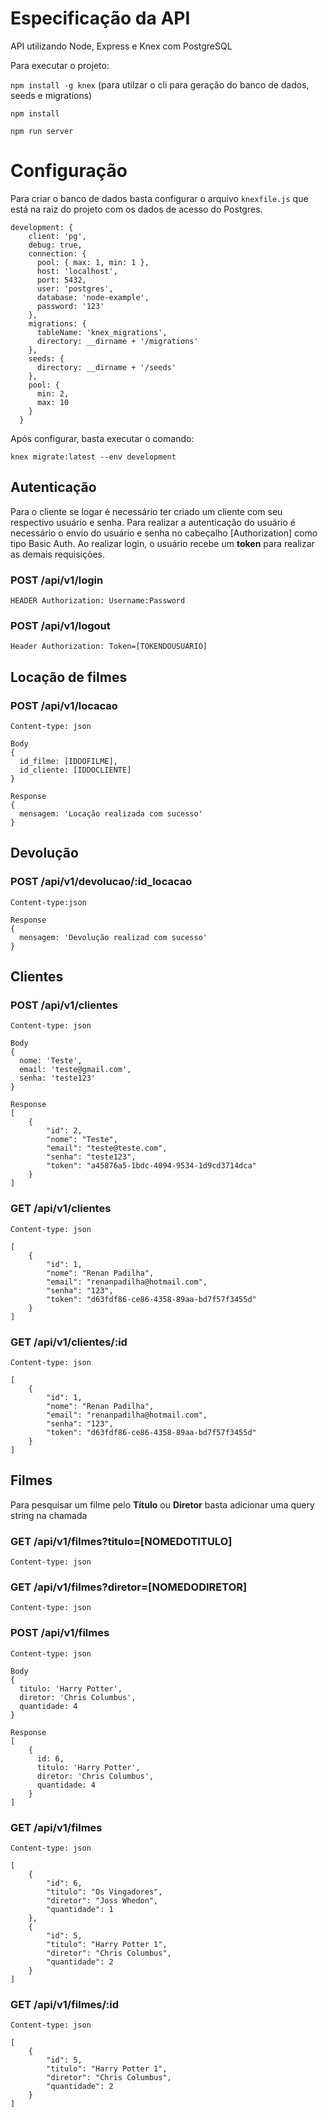 # Especificação da API

API utilizando Node, Express e Knex com PostgreSQL

Para executar o projeto:

`npm install -g knex` (para utilzar o cli para geração do banco de dados, seeds e migrations)

`npm install`

`npm run server`


# Configuração
Para criar o banco de dados basta configurar o arquivo `knexfile.js` que está na raiz do projeto com os dados de acesso do Postgres.

```
development: {
    client: 'pg',
    debug: true,
    connection: {
      pool: { max: 1, min: 1 },
      host: 'localhost',
      port: 5432,
      user: 'postgres',
      database: 'node-example',
      password: '123'
    },
    migrations: {
      tableName: 'knex_migrations',
      directory: __dirname + '/migrations'
    },
    seeds: {
      directory: __dirname + '/seeds'
    },
    pool: {
      min: 2,
      max: 10
    }
  }
```

Após configurar, basta executar o comando:

`knex migrate:latest --env development`

## Autenticação

Para o cliente se logar é necessário ter criado um cliente com seu respectivo usuário e senha.
Para realizar a autenticação do usuário é necessário o envio do usuário e senha no cabeçalho [Authorization] como tipo Basic Auth. 
Ao realizar login, o usuário recebe um **token** para realizar as demais requisições.

### POST /api/v1/login
`HEADER Authorization: Username:Password`

### POST /api/v1/logout
```
Header Authorization: Token=[TOKENDOUSUÁRIO]
```

## Locação de filmes

### POST /api/v1/locacao

`Content-type: json`

```
Body
{
  id_filme: [IDDOFILME],
  id_cliente: [IDDOCLIENTE]
}
```

```
Response
{
  mensagem: 'Locação realizada com sucesso'
}
```

## Devolução

### POST /api/v1/devolucao/:id_locacao

`Content-type:json`

```
Response
{
  mensagem: 'Devolução realizad com sucesso'
}
```


## Clientes

### POST /api/v1/clientes

`Content-type: json`
```
Body
{
  nome: 'Teste',
  email: 'teste@gmail.com',
  senha: 'teste123'
}
``` 
```
Response
[
    {
        "id": 2,
        "nome": "Teste",
        "email": "teste@teste.com",
        "senha": "teste123",
        "token": "a45876a5-1bdc-4094-9534-1d9cd3714dca"
    }
]
``` 

### GET /api/v1/clientes

`Content-type: json`
```
[
    {
        "id": 1,
        "nome": "Renan Padilha",
        "email": "renanpadilha@hotmail.com",
        "senha": "123",
        "token": "d63fdf86-ce86-4358-89aa-bd7f57f3455d"
    }
]
```

### GET /api/v1/clientes/:id

`Content-type: json`
```
[
    {
        "id": 1,
        "nome": "Renan Padilha",
        "email": "renanpadilha@hotmail.com",
        "senha": "123",
        "token": "d63fdf86-ce86-4358-89aa-bd7f57f3455d"
    }
]
```

## Filmes

Para pesquisar um filme pelo **Título** ou **Diretor** basta adicionar uma query string na chamada

### GET /api/v1/filmes?titulo=[NOMEDOTITULO]

`Content-type: json`


### GET /api/v1/filmes?diretor=[NOMEDODIRETOR]

`Content-type: json`

### POST /api/v1/filmes

`Content-type: json`
```
Body
{
  titulo: 'Harry Potter',
  diretor: 'Chris Columbus',
  quantidade: 4
}
``` 
```
Response
[
    {
      id: 6,
      titulo: 'Harry Potter',
      diretor: 'Chris Columbus',
      quantidade: 4
    }
]
``` 

### GET /api/v1/filmes

`Content-type: json`
```
[
    {
        "id": 6,
        "titulo": "Os Vingadores",
        "diretor": "Joss Whedon",
        "quantidade": 1
    },
    {
        "id": 5,
        "titulo": "Harry Potter 1",
        "diretor": "Chris Columbus",
        "quantidade": 2
    }
]
```

### GET /api/v1/filmes/:id


`Content-type: json` 
```
[
    {
        "id": 5,
        "titulo": "Harry Potter 1",
        "diretor": "Chris Columbus",
        "quantidade": 2
    }
]
```

